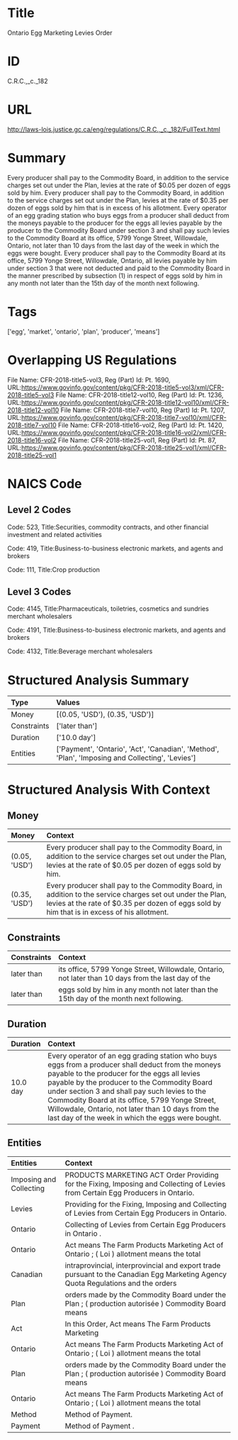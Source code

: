 # Title
Ontario Egg Marketing Levies Order


# ID
C.R.C.,_c._182

# URL
http://laws-lois.justice.gc.ca/eng/regulations/C.R.C.,_c._182/FullText.html


# Summary
Every producer shall pay to the Commodity Board, in addition to the service charges set out under the Plan, levies at the rate of $0.05 per dozen of eggs sold by him.
Every producer shall pay to the Commodity Board, in addition to the service charges set out under the Plan, levies at the rate of $0.35 per dozen of eggs sold by him that is in excess of his allotment.
Every operator of an egg grading station who buys eggs from a producer shall deduct from the moneys payable to the producer for the eggs all levies payable by the producer to the Commodity Board under section 3 and shall pay such levies to the Commodity Board at its office, 5799 Yonge Street, Willowdale, Ontario, not later than 10 days from the last day of the week in which the eggs were bought.
Every producer shall pay to the Commodity Board at its office, 5799 Yonge Street, Willowdale, Ontario, all levies payable by him under section 3 that were not deducted and paid to the Commodity Board in the manner prescribed by subsection (1) in respect of eggs sold by him in any month not later than the 15th day of the month next following.


# Tags
['egg', 'market', 'ontario', 'plan', 'producer', 'means']


# Overlapping US Regulations
File Name: CFR-2018-title5-vol3, Reg (Part) Id: Pt. 1690, URL:https://www.govinfo.gov/content/pkg/CFR-2018-title5-vol3/xml/CFR-2018-title5-vol3
File Name: CFR-2018-title12-vol10, Reg (Part) Id: Pt. 1236, URL:https://www.govinfo.gov/content/pkg/CFR-2018-title12-vol10/xml/CFR-2018-title12-vol10
File Name: CFR-2018-title7-vol10, Reg (Part) Id: Pt. 1207, URL:https://www.govinfo.gov/content/pkg/CFR-2018-title7-vol10/xml/CFR-2018-title7-vol10
File Name: CFR-2018-title16-vol2, Reg (Part) Id: Pt. 1420, URL:https://www.govinfo.gov/content/pkg/CFR-2018-title16-vol2/xml/CFR-2018-title16-vol2
File Name: CFR-2018-title25-vol1, Reg (Part) Id: Pt. 87, URL:https://www.govinfo.gov/content/pkg/CFR-2018-title25-vol1/xml/CFR-2018-title25-vol1



# NAICS Code
## Level 2 Codes
Code: 523, Title:Securities, commodity contracts, and other financial investment and related activities

Code: 419, Title:Business-to-business electronic markets, and agents and brokers

Code: 111, Title:Crop production




## Level 3 Codes
Code: 4145, Title:Pharmaceuticals, toiletries, cosmetics and sundries merchant wholesalers

Code: 4191, Title:Business-to-business electronic markets, and agents and brokers

Code: 4132, Title:Beverage merchant wholesalers







# Structured Analysis Summary
| Type        | Values                                                                                           |
|:------------|:-------------------------------------------------------------------------------------------------|
| Money       | [(0.05, 'USD'), (0.35, 'USD')]                                                                   |
| Constraints | ['later than']                                                                                   |
| Duration    | ['10.0 day']                                                                                     |
| Entities    | ['Payment', 'Ontario', 'Act', 'Canadian', 'Method', 'Plan', 'Imposing and Collecting', 'Levies'] |


# Structured Analysis With Context
 


## Money
| Money         | Context                                                                                                                                                                                                   |
|:--------------|:----------------------------------------------------------------------------------------------------------------------------------------------------------------------------------------------------------|
| (0.05, 'USD') | Every producer shall pay to the Commodity Board, in addition to the service charges set out under the Plan, levies at the rate of $0.05 per dozen of eggs sold by him.                                    |
| (0.35, 'USD') | Every producer shall pay to the Commodity Board, in addition to the service charges set out under the Plan, levies at the rate of $0.35 per dozen of eggs sold by him that is in excess of his allotment. |


## Constraints
| Constraints   | Context                                                                                             |
|:--------------|:----------------------------------------------------------------------------------------------------|
| later than    | its office, 5799 Yonge Street, Willowdale, Ontario, not later than 10 days from the last day of the |
| later than    | eggs sold by him in any month not later than  the 15th day of the month next following.             |


## Duration
| Duration   | Context                                                                                                                                                                                                                                                                                                                                                                                                        |
|:-----------|:---------------------------------------------------------------------------------------------------------------------------------------------------------------------------------------------------------------------------------------------------------------------------------------------------------------------------------------------------------------------------------------------------------------|
| 10.0 day   | Every operator of an egg grading station who buys eggs from a producer shall deduct from the moneys payable to the producer for the eggs all levies payable by the producer to the Commodity Board under section 3 and shall pay such levies to the Commodity Board at its office, 5799 Yonge Street, Willowdale, Ontario, not later than 10 days from the last day of the week in which the eggs were bought. |


## Entities
| Entities                | Context                                                                                                                          |
|:------------------------|:---------------------------------------------------------------------------------------------------------------------------------|
| Imposing and Collecting | PRODUCTS MARKETING ACT Order Providing for the Fixing, Imposing and Collecting  of Levies from Certain Egg Producers in Ontario. |
| Levies                  | Providing for the Fixing, Imposing and Collecting of Levies  from Certain Egg Producers in Ontario.                              |
| Ontario                 | Collecting of Levies from Certain Egg Producers in Ontario .                                                                     |
| Ontario                 | Act means The Farm Products Marketing Act of Ontario ; ( Loi ) allotment means the total                                         |
| Canadian                | intraprovincial, interprovincial and export trade pursuant to the Canadian Egg Marketing Agency Quota Regulations and the orders |
| Plan                    | orders made by the Commodity Board under the Plan ; ( production autorisée ) Commodity Board means                               |
| Act                     | In this Order,  Act   means  The Farm Products Marketing                                                                         |
| Ontario                 | Act means The Farm Products Marketing Act of Ontario ; ( Loi ) allotment means the total                                         |
| Plan                    | orders made by the Commodity Board under the Plan ; ( production autorisée ) Commodity Board means                               |
| Ontario                 | Act means The Farm Products Marketing Act of Ontario ; ( Loi ) allotment means the total                                         |
| Method                  | Method  of Payment.                                                                                                              |
| Payment                 | Method of  Payment .                                                                                                             |


